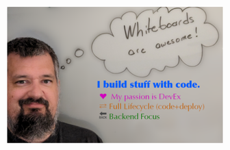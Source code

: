 ![Picture of my face in front of a whiteboard with a thought bubble drawn with the words "Whiteboards are awesome!"](/whiteboards-awesome.png)

